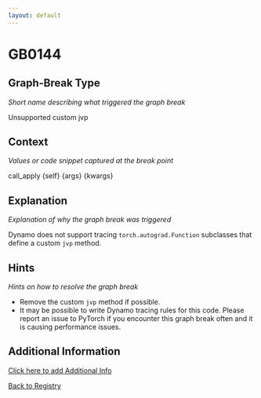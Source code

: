 ```yaml
---
layout: default
---
```

# GB0144

## Graph-Break Type
*Short name describing what triggered the graph break*

Unsupported custom jvp

## Context
*Values or code snippet captured at the break point*

call_apply {self} {args} {kwargs}

## Explanation
*Explanation of why the graph break was triggered*

Dynamo does not support tracing `torch.autograd.Function` subclasses that define a custom `jvp` method.

## Hints
*Hints on how to resolve the graph break*

- Remove the custom `jvp` method if possible.
- It may be possible to write Dynamo tracing rules for this code. Please report an issue to PyTorch if you encounter this graph break often and it is causing performance issues.


## Additional Information

<!-- ADDITIONAL INFORMATION START - Add custom information below this line -->

<!-- ADDITIONAL INFORMATION END -->


[Click here to add Additional Info](https://github.com/pytorch-labs/compile-graph-break-site/edit/main/docs/gb/gb0144.md)

[Back to Registry](../index.html)

